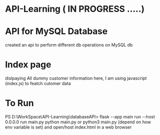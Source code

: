 # API-Learning  ( IN PROGRESS .....)

# API for MySQL Database
created an api to perform different db operations on MySQL db 

# Index page
dislpaying All dummy customer information
here, I am using javascript (index.js) to featch cutomer data

# To Run
PS D:\WorkSpace\API-Learning\databaseAPI> flask --app main run --host 0.0.0.0
run main.py 
python main.py or python3 main.py (depend on how env variable is set)
and 
open/host index.html in a web browser
